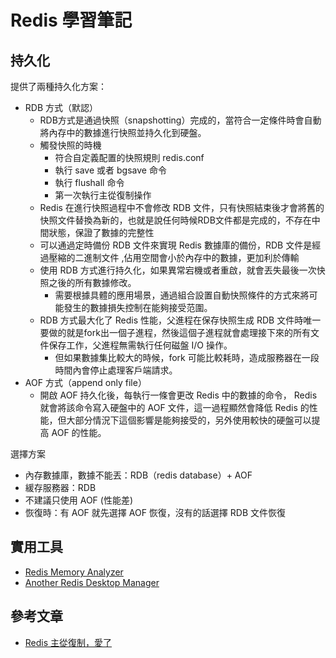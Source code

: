# Redis 學習筆記

## 持久化

提供了兩種持久化方案：

* RDB 方式（默認）
    * RDB方式是通過快照（snapshotting）完成的，當符合一定條件時會自動將內存中的數據進行快照並持久化到硬盤。
    * 觸發快照的時機
        * 符合自定義配置的快照規則 redis.conf
        * 執行 save 或者 bgsave 命令
        * 執行 flushall 命令
        * 第一次執行主從復制操作
    * Redis 在進行快照過程中不會修改 RDB 文件，只有快照結束後才會將舊的快照文件替換為新的，也就是說任何時候RDB文件都是完成的，不存在中間狀態，保證了數據的完整性
    * 可以通過定時備份 RDB 文件來實現 Redis 數據庫的備份，RDB 文件是經過壓縮的二進制文件 ,佔用空間會小於內存中的數據，更加利於傳輸
    * 使用 RDB 方式進行持久化，如果異常宕機或者重啟，就會丟失最後一次快照之後的所有數據修改。
        * 需要根據具體的應用場景，通過組合設置自動快照條件的方式來將可能發生的數據損失控制在能夠接受范圍。
    * RDB 方式最大化了 Redis 性能，父進程在保存快照生成 RDB 文件時唯一要做的就是fork出一個子進程，然後這個子進程就會處理接下來的所有文件保存工作，父進程無需執行任何磁盤 I/O 操作。
        * 但如果數據集比較大的時候，fork 可能比較耗時，造成服務器在一段時間內會停止處理客戶端請求。
* AOF 方式（append only file）
    * 開啟 AOF 持久化後，每執行一條會更改 Redis 中的數據的命令， Redis 就會將該命令寫入硬盤中的 AOF 文件，這一過程顯然會降低 Redis 的性能，但大部分情況下這個影響是能夠接受的，另外使用較快的硬盤可以提高 AOF 的性能。

選擇方案

* 內存數據庫，數據不能丟：RDB（redis database）+ AOF
* 緩存服務器：RDB
* 不建議只使用 AOF (性能差)
* 恢復時：有 AOF 就先選擇 AOF 恢復，沒有的話選擇 RDB 文件恢復

## 實用工具

* [Redis Memory Analyzer](https://github.com/gamenet/redis-memory-analyzer)
* [Another Redis Desktop Manager](https://github.com/qishibo/AnotherRedisDesktopManager)

## 參考文章

* [Redis 主從復制，愛了](https://mp.weixin.qq.com/s/x1KNcAOMow4MWrDUYS3tVg)
